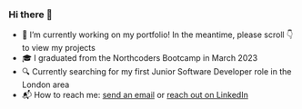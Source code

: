 ### Hi there 👋


- 🔭 I’m currently working on my portfolio! In the meantime, please scroll 👇 to view my projects
- 🎓 I graduated from the Northcoders Bootcamp in March 2023
- 🔍 Currently searching for my first Junior Software Developer role in the London area
- 📬 How to reach me: [send an email](leahb_96@hotmail.co.uk) or [reach out on LinkedIn](https://www.linkedin.com/in/leahrbanks)
